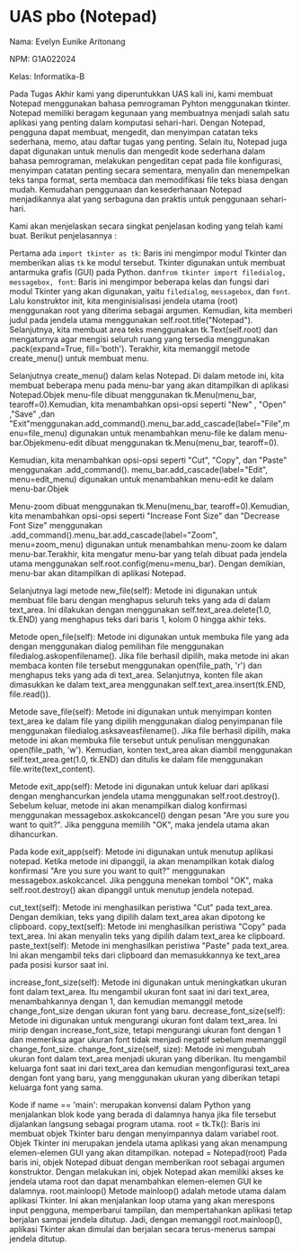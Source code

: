 # UAS pbo (Notepad)
Nama: Evelyn Eunike Aritonang

NPM: G1A022024

Kelas: Informatika-B


Pada  Tugas  Akhir  kami  yang  diperuntukkan  UAS  kali  ini,  kami  membuat  Notepad  menggunakan  bahasa  pemrograman  Pyhton  menggunakan  tkinter.  
Notepad  memiliki  beragam  kegunaan  yang  membuatnya  menjadi  salah  satu  aplikasi  yang  penting  dalam  komputasi  sehari-hari.  Dengan  Notepad,  pengguna  dapat  membuat,  mengedit,  dan  menyimpan  catatan  teks  sederhana,  memo,  atau  daftar  tugas  yang  penting.  Selain  itu,  Notepad  juga  dapat  digunakan  untuk  menulis  dan  mengedit  kode  sederhana  dalam  bahasa  pemrograman,  melakukan  pengeditan  cepat  pada  file  konfigurasi,  menyimpan  catatan  penting  secara  sementara,  menyalin  dan  menempelkan  teks  tanpa  format,  serta  membaca  dan  memodifikasi  file  teks  biasa  dengan  mudah.  Kemudahan  penggunaan  dan  kesederhanaan  Notepad  menjadikannya  alat  yang  serbaguna  dan  praktis  untuk  penggunaan  sehari-hari.

Kami  akan  menjelaskan  secara  singkat  penjelasan  koding  yang  telah  kami  buat.  Berikut  penjelasannya  :  

Pertama ada `import tkinter as tk`: Baris ini mengimpor modul Tkinter dan memberikan alias `tk` ke modul tersebut. Tkinter digunakan untuk membuat antarmuka grafis (GUI) pada Python. dan`from tkinter import filedialog, messagebox, font`: Baris ini mengimpor beberapa kelas dan fungsi dari modul Tkinter yang akan digunakan, yaitu `filedialog`, `messagebox`, dan `font`.
Lalu  konstruktor  init,  kita  menginisialisasi  jendela  utama  (root)  menggunakan  root  yang  diterima  sebagai  argumen.  Kemudian,  kita  memberi  judul  pada  jendela  utama  menggunakan  self.root.title("Notepad").  Selanjutnya,  kita  membuat  area  teks  menggunakan  tk.Text(self.root)  dan  mengaturnya  agar  mengisi  seluruh  ruang  yang  tersedia  menggunakan  .pack(expand=True,  fill='both').  Terakhir,  kita  memanggil  metode  create_menu()  untuk  membuat  menu.

Selanjutnya create_menu()  dalam  kelas  Notepad.  Di  dalam  metode  ini,  kita  membuat  beberapa  menu  pada  menu-bar  yang  akan  ditampilkan  di  aplikasi  Notepad.Objek  menu-file  dibuat  menggunakan  tk.Menu(menu_bar,  tearoff=0).Kemudian,  kita  menambahkan  opsi-opsi  seperti  "New"  ,  "Open"  ,"Save"  ,dan  "Exit"menggunakan.add_command().menu_bar.add_cascade(label="File",menu=file_menu)  digunakan  untuk  menambahkan  menu-file  ke  dalam  menu-bar.Objekmenu-edit  dibuat  menggunakan  tk.Menu(menu_bar,  tearoff=0).

Kemudian,  kita  menambahkan  opsi-opsi  seperti  "Cut",  "Copy",  dan  "Paste"  menggunakan  .add_command().  menu_bar.add_cascade(label="Edit",  menu=edit_menu)  digunakan  untuk  menambahkan  menu-edit  ke  dalam  menu-bar.Objek

Menu-zoom  dibuat  menggunakan  tk.Menu(menu_bar,  tearoff=0).Kemudian,  kita  menambahkan  opsi-opsi  seperti  "Increase  Font  Size"  dan  "Decrease  Font  Size"  menggunakan  .add_command().menu_bar.add_cascade(label="Zoom",  menu=zoom_menu)  digunakan  untuk  menambahkan  menu-zoom  ke  dalam  menu-bar.Terakhir,  kita  mengatur  menu-bar  yang  telah  dibuat  pada  jendela  utama  menggunakan  self.root.config(menu=menu_bar).  Dengan  demikian,  menu-bar  akan  ditampilkan  di  aplikasi  Notepad.

Selanjutnya lagi metode  new_file(self):  Metode  ini  digunakan  untuk  membuat  file  baru  dengan  menghapus  seluruh  teks  yang  ada  di  dalam  text_area.  Ini  dilakukan  dengan  menggunakan  self.text_area.delete(1.0,  tk.END)  yang  menghapus  teks  dari  baris  1,  kolom  0  hingga  akhir  teks. 

Metode  open_file(self):  Metode  ini  digunakan  untuk  membuka  file  yang  ada  dengan  menggunakan  dialog  pemilihan  file  menggunakan  filedialog.askopenfilename().  Jika  file  berhasil  dipilih,  maka  metode  ini  akan  membaca  konten  file  tersebut  menggunakan  open(file_path,  'r')  dan  menghapus  teks  yang  ada  di  text_area.  Selanjutnya,  konten  file  akan  dimasukkan  ke  dalam  text_area  menggunakan  self.text_area.insert(tk.END,  file.read()).

Metode  save_file(self):  Metode  ini  digunakan  untuk  menyimpan  konten  text_area  ke  dalam  file  yang  dipilih  menggunakan  dialog  penyimpanan  file  menggunakan  filedialog.asksaveasfilename().  Jika  file  berhasil  dipilih,  maka  metode  ini  akan  membuka  file  tersebut  untuk  penulisan  menggunakan  open(file_path,  'w').  Kemudian,  konten  text_area  akan  diambil  menggunakan  self.text_area.get(1.0,  tk.END)  dan  ditulis  ke  dalam  file  menggunakan  file.write(text_content). 

Metode  exit_app(self):  Metode  ini  digunakan  untuk  keluar  dari  aplikasi  dengan  menghancurkan  jendela  utama  menggunakan  self.root.destroy().  Sebelum  keluar,  metode  ini  akan  menampilkan  dialog  konfirmasi  menggunakan  messagebox.askokcancel()  dengan  pesan  "Are  you  sure  you  want  to  quit?".  Jika  pengguna  memilih  "OK",  maka  jendela  utama  akan  dihancurkan.


Pada  kode  exit_app(self):  Metode  ini  digunakan  untuk  menutup  aplikasi  notepad.  Ketika  metode  ini  dipanggil,  ia  akan  menampilkan  kotak  dialog  konfirmasi  "Are  you  sure  you  want  to  quit?"  menggunakan  messagebox.askokcancel.  Jika  pengguna  menekan  tombol  "OK",  maka  self.root.destroy()  akan  dipanggil  untuk  menutup  jendela  notepad.  

cut_text(self):  Metode  ini  menghasilkan  peristiwa  "Cut"  pada  text_area.  Dengan  demikian,  teks  yang  dipilih  dalam  text_area  akan  dipotong  ke  clipboard.  copy_text(self):  Metode  ini  menghasilkan  peristiwa  "Copy"  pada  text_area.  Ini  akan  menyalin  teks  yang  dipilih  dalam  text_area  ke  clipboard.  paste_text(self):  Metode  ini  menghasilkan  peristiwa  "Paste"  pada  text_area.  Ini  akan  mengambil  teks  dari  clipboard  dan  memasukkannya  ke  text_area  pada  posisi  kursor  saat  ini.

increase_font_size(self):  Metode  ini  digunakan  untuk  meningkatkan  ukuran  font  dalam  text_area.  Itu  mengambil  ukuran  font  saat  ini  dari  text_area,  menambahkannya  dengan  1,  dan  kemudian  memanggil  metode  change_font_size  dengan  ukuran  font  yang  baru.  decrease_font_size(self):  Metode  ini  digunakan  untuk  mengurangi  ukuran  font  dalam  text_area.  Ini  mirip  dengan  increase_font_size,  tetapi  mengurangi  ukuran  font  dengan  1  dan  memeriksa  agar  ukuran  font  tidak  menjadi  negatif  sebelum  memanggil  change_font_size.  change_font_size(self,  size):  Metode  ini  mengubah  ukuran  font  dalam  text_area  menjadi  ukuran  yang  diberikan.  Itu  mengambil  keluarga  font  saat  ini  dari  text_area  dan  kemudian  mengonfigurasi  text_area  dengan  font  yang  baru,  yang  menggunakan  ukuran  yang  diberikan  tetapi  keluarga  font  yang  sama.

Kode  if  name  ==  'main':  merupakan  konvensi  dalam  Python  yang  menjalankan  blok  kode  yang  berada  di  dalamnya  hanya  jika  file  tersebut  dijalankan  langsung  sebagai  program  utama.  root  =  tk.Tk():  Baris  ini  membuat  objek  Tkinter  baru  dengan  menyimpannya  dalam  variabel  root.  Objek  Tkinter  ini  merupakan  jendela  utama  aplikasi  yang  akan  menampung  elemen-elemen  GUI  yang  akan  ditampilkan.  notepad  =  Notepad(root)  Pada  baris  ini,  objek  Notepad  dibuat  dengan  memberikan  root  sebagai  argumen  konstruktor.  Dengan  melakukan  ini,  objek  Notepad  akan  memiliki  akses  ke  jendela  utama  root  dan  dapat  menambahkan  elemen-elemen  GUI  ke  dalamnya.  root.mainloop()  Metode  mainloop()  adalah  metode  utama  dalam  aplikasi  Tkinter.  Ini  akan  menjalankan  loop  utama  yang  akan  merespons  input  pengguna,  memperbarui  tampilan,  dan  mempertahankan  aplikasi  tetap  berjalan  sampai  jendela  ditutup.  Jadi,  dengan  memanggil  root.mainloop(),  aplikasi  Tkinter  akan  dimulai  dan  berjalan  secara  terus-menerus  sampai  jendela  ditutup.
